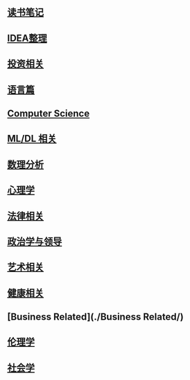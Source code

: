 ## [读书笔记](./读书笔记/) 

## [IDEA整理](./IDEA整理/)  

## [投资相关](./投资相关/) 

## [语言篇](./语言篇/) 

## [Computer Science](./CS相关/) 

## [ML/DL 相关](./ML&DL/) 

## [数理分析](./数理分析/) 

## [心理学](./心理学/) 

## [法律相关](./法律/) 

## [政治学与领导](./政治学与领导/) 

## [艺术相关](./艺术相关/) 

## [健康相关](./健康相关/) 

## [Business Related](./Business Related/) 

## [伦理学](./伦理学/) 

## [社会学](./社会学/) 